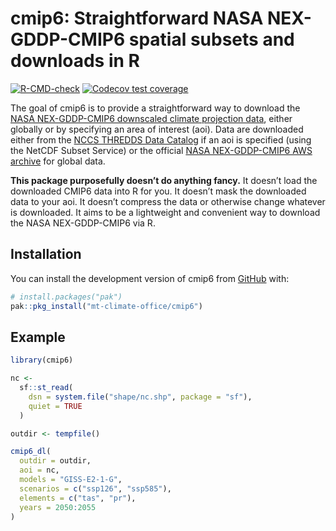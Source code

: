 
<!-- README.md is generated from README.Rmd. Please edit that file -->

# cmip6: Straightforward NASA NEX-GDDP-CMIP6 spatial subsets and downloads in R

<!-- badges: start -->

[![R-CMD-check](https://github.com/mt-climate-office/cmip6/actions/workflows/R-CMD-check.yaml/badge.svg)](https://github.com/mt-climate-office/cmip6/actions/workflows/R-CMD-check.yaml)
[![Codecov test
coverage](https://codecov.io/gh/mt-climate-office/cmip6/branch/main/graph/badge.svg)](https://app.codecov.io/gh/mt-climate-office/cmip6?branch=main)
<!-- badges: end -->

The goal of cmip6 is to provide a straightforward way to download the
[NASA NEX-GDDP-CMIP6 downscaled climate projection
data](https://www.nccs.nasa.gov/services/data-collections/land-based-products/nex-gddp-cmip6),
either globally or by specifying an area of interest (aoi). Data are
downloaded either from the [NCCS THREDDS Data
Catalog](https://ds.nccs.nasa.gov/thredds/catalog/AMES/NEX/GDDP-CMIP6/catalog.html)
if an aoi is specified (using the NetCDF Subset Service) or the official
[NASA NEX-GDDP-CMIP6 AWS
archive](https://nex-gddp-cmip6.s3.us-west-2.amazonaws.com/index.html)
for global data.

**This package purposefully doesn’t do anything fancy.** It doesn’t load
the downloaded CMIP6 data into R for you. It doesn’t mask the downloaded
data to your aoi. It doesn’t compress the data or otherwise change
whatever is downloaded. It aims to be a lightweight and convenient way
to download the NASA NEX-GDDP-CMIP6 via R.

## Installation

You can install the development version of cmip6 from
[GitHub](https://github.com/) with:

``` r
# install.packages("pak")
pak::pkg_install("mt-climate-office/cmip6")
```

## Example

``` r
library(cmip6)

nc <- 
  sf::st_read(
    dsn = system.file("shape/nc.shp", package = "sf"),
    quiet = TRUE
  )

outdir <- tempfile()

cmip6_dl(
  outdir = outdir,
  aoi = nc,
  models = "GISS-E2-1-G",
  scenarios = c("ssp126", "ssp585"),
  elements = c("tas", "pr"),
  years = 2050:2055
)
```
